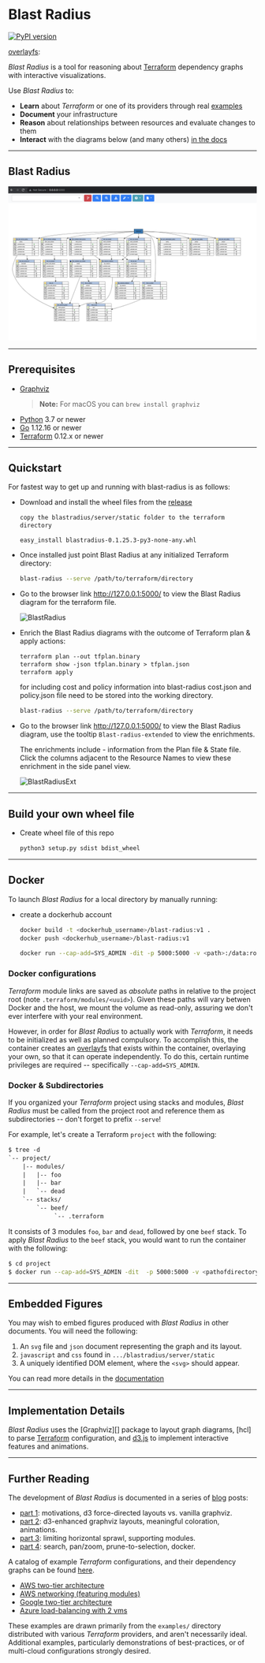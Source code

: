 # Blast Radius

[![PyPI version](https://badge.fury.io/py/BlastRadius.svg)](https://badge.fury.io/py/BlastRadius)

[terraform]: https://www.terraform.io/
[examples]: https://28mm.github.io/blast-radius-docs/
[overlayfs]: 

_Blast Radius_ is a tool for reasoning about [Terraform][] dependency graphs with interactive visualizations.  

Use _Blast Radius_ to:

* __Learn__ about *Terraform* or one of its providers through real [examples][]
* __Document__ your infrastructure
* __Reason__ about relationships between resources and evaluate changes to them
* __Interact__ with the diagrams below (and many others) [in the docs][examples]

---

## Blast Radius
![screenshot](doc/blastradiusext.png)

---

## Prerequisites

* [Graphviz](https://www.graphviz.org/)
   > __Note:__ For macOS you can `brew install graphviz`
* [Python](https://www.python.org/) 3.7 or newer
* [Go](https://golang.org/) 1.12.16 or newer
* [Terraform][] 0.12.x or newer

---

## Quickstart

For fastest way to get up and running with blast-radius is as follows:

* Download and install the wheel files from the [release](https://github.com/nishubharti/blast-radius/releases)

   ``` 
   copy the blastradius/server/static folder to the terraform directory
   ```
   ```
   easy_install blastradius-0.1.25.3-py3-none-any.whl
   ```
* Once installed just point Blast Radius at any initialized Terraform directory: 
   ```sh
   blast-radius --serve /path/to/terraform/directory
   ```
* Go to the browser link http://127.0.0.1:5000/ to view the Blast Radius diagram for the terraform file.
   
   ![BlastRadius](doc/blastradiusextdemo.png)

* Enrich the Blast Radius diagrams with the outcome of Terraform plan & apply actions:   
   ```
   terraform plan --out tfplan.binary
   terraform show -json tfplan.binary > tfplan.json
   terraform apply 
   ```
   for including cost and policy information into blast-radius cost.json and policy.json file need to be stored into the working directory.

   ```sh
   blast-radius --serve /path/to/terraform/directory
   ```
* Go to the browser link http://127.0.0.1:5000/ to view the Blast Radius diagram, use the tooltip  `Blast-radius-extended` to view the enrichments.
   
   The enrichments include - information from the Plan file & State file. 
   Click the columns adjacent to the Resource Names to view these enrichment in the side panel view.

   ![BlastRadiusExt](doc/blastradiusextinfo.png)

---

## Build your own wheel file

* Create wheel file of this repo
   ```sh
   python3 setup.py sdist bdist_wheel
   ```
---

## Docker

[privileges]: https://docs.docker.com/engine/reference/run/#runtime-privilege-and-linux-capabilities
[overlayfs]: https://wiki.archlinux.org/index.php/Overlay_filesystem

To launch *Blast Radius* for a local directory by manually running:

* create a dockerhub account
   ```sh
   docker build -t <dockerhub_username>/blast-radius:v1 .
   docker push <dockerhub_username>/blast-radius:v1
   ```

   ```sh
   docker run --cap-add=SYS_ADMIN -dit -p 5000:5000 -v <path>:/data:ro <dockerhub_username>/blast-radius:v1
   ```

### Docker configurations

*Terraform* module links are saved as _absolute_ paths in relative to the
project root (note `.terraform/modules/<uuid>`). Given these paths will vary
betwen Docker and the host, we mount the volume as read-only, assuring we don't ever interfere with your real environment.

However, in order for *Blast Radius* to actually work with *Terraform*, it needs to be initialized as well as planned compulsory.  To accomplish this, the container creates an [overlayfs][] that exists within the container, overlaying your own, so that it can operate
independently. To do this, certain runtime privileges are required --
specifically `--cap-add=SYS_ADMIN`.


### Docker & Subdirectories

If you organized your *Terraform* project using stacks and modules,
*Blast Radius* must be called from the project root and reference them as
subdirectories -- don't forget to prefix `--serve`!

For example, let's create a Terraform `project` with the following:

```txt
$ tree -d
`-- project/
    |-- modules/
    |   |-- foo
    |   |-- bar
    |   `-- dead
    `-- stacks/
        `-- beef/
             `-- .terraform
```

It consists of 3 modules `foo`, `bar` and `dead`, followed by one `beef` stack.
To apply *Blast Radius* to the `beef` stack, you would want to run the container
with the following:

   ```sh
   $ cd project
   $ docker run --cap-add=SYS_ADMIN -dit  -p 5000:5000 -v <pathofdirectory>:/data:ro <dockerhub_username>/blast-radius:v1
   ```

---

## Embedded Figures

You may wish to embed figures produced with *Blast Radius* in other documents.
You will need the following:

1. An `svg` file and `json` document representing the graph and its layout.
2. `javascript` and `css` found in `.../blastradius/server/static`
3. A uniquely identified DOM element, where the `<svg>` should appear.

You can read more details in the [documentation](doc/embedded.md)

---

## Implementation Details

*Blast Radius* uses the [Graphviz][] package to layout graph diagrams,
[hcl] to parse [Terraform][] configuration, and [d3.js](https://d3js.org/) to implement interactive features and animations.

---

## Further Reading

The development of *Blast Radius* is documented in a series of
[blog](https://28mm.github.io) posts:

* [part 1](https://28mm.github.io/notes/d3-terraform-graphs): motivations, d3 force-directed layouts vs. vanilla graphviz.
* [part 2](https://28mm.github.io/notes/d3-terraform-graphs-2): d3-enhanced graphviz layouts, meaningful coloration, animations.
* [part 3](https://28mm.github.io/notes/terraform-graphs-3): limiting horizontal sprawl, supporting modules.
* [part 4](https://28mm.github.io/notes/d3-terraform-graphs-4): search, pan/zoom, prune-to-selection, docker.

A catalog of example *Terraform* configurations, and their dependency graphs
can be found [here](https://28mm.github.io/blast-radius-docs/).

* [AWS two-tier architecture](https://28mm.github.io/blast-radius-docs/examples/terraform-provider-aws/two-tier/)
* [AWS networking (featuring modules)](https://28mm.github.io/blast-radius-docs/examples/terraform-provider-aws/networking/)
* [Google two-tier architecture](https://28mm.github.io/blast-radius-docs/examples/terraform-provider-google/two-tier/)
* [Azure load-balancing with 2 vms](https://28mm.github.io/blast-radius-docs/examples/terraform-provider-azurem/2-vms-loadbalancer-lbrules/)

These examples are drawn primarily from the `examples/` directory distributed
with various *Terraform* providers, and aren't necessarily ideal. Additional
examples, particularly demonstrations of best-practices, or of multi-cloud
configurations strongly desired.
